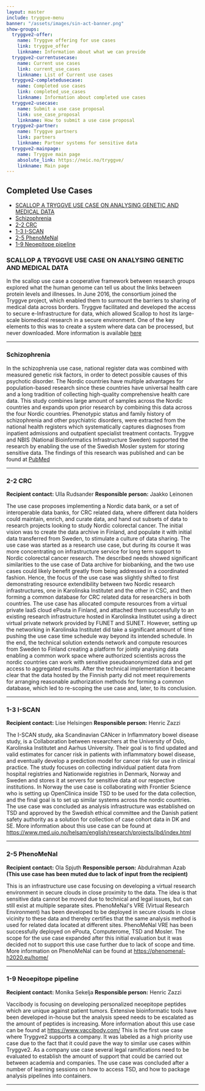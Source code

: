 ```yaml
---
layout: master
include: tryggve-menu
banner: "/assets/images/sin-act-banner.png"
show-groups:
  tryggve2-offer:
    name: Tryggve offering for use cases
    link: tryggve_offer
    linkname: Information about what we can provide
  tryggve2-currentusecase:
    name: Current use cases
    link: current_use_cases
    linkname: List of Current use cases
  tryggve2-completedusecase:
    name: Completed use cases
    link: completed_use_cases
    linkname: Information about completed use cases
  tryggve2-usecase:
    name: Submit a use case proposal
    link: use_case_proposal
    linkname: How to submit a use case proposal
  tryggve2-partner:
    name: Tryggve partners
    link: partners
    linkname: Partner systems for sensitive data
  tryggve2-mainpage:
    name: Tryggve main page
    absolute_link: https://neic.no/tryggve/
    linkname: Main page
---
```



## Completed Use Cases

* [SCALLOP A TRYGGVE USE CASE ON ANALYSING GENETIC AND MEDICAL DATA](#scallop-a-tryggve-use-case-on-analysing-genetic-and-medical-data)
* [Schizophrenia](#schizophrenia)
* [2-2 CRC](#2-2-crc)
* [1-3 I-SCAN](#1-3-i-scan)
* [2-5 PhenoMeNal](#2-5-phenomenal)
* [1-9 Neoepitope pipeline](#1-9-neoepitope-pipeline)


### SCALLOP A TRYGGVE USE CASE ON ANALYSING GENETIC AND MEDICAL DATA

In the scallop use case a cooperative framework between research groups explored what the human genome can tell us about the links between protein levels and illnesses. In June 2016, the consortium joined the Tryggve project, which enabled them to surmount the barriers to sharing of medical data across borders. Tryggve facilitated and developed the access to secure e-Infrastructure for data, which allowed Scallop to host its large-scale biomedical research in a secure environment. One of the key elements to this was to create a system where data can be processed, but never downloaded.
More information is available [here](https://neic.no/news/2018/03/16/scallop-usecase/)

---

### Schizophrenia

In the schizophrenia use case, national register data was combined with measured genetic risk factors, in order to detect possible causes of this psychotic disorder. The Nordic countries have multiple advantages for population-based research since these countries have universal health care and a long tradition of collecting high-quality comprehensive health care data. This study combines large amount of samples across the Nordic countries and expands upon prior research by combining this data across the four Nordic countries. Phenotypic status and family history of schizophrenia and other psychiatric disorders, were extracted from the national health registers which systematically captures diagnoses from inpatient admissions and outpatient specialist treatment contacts. Tryggve and NBIS (National Bioinformatics Infrastructure Sweden) supported the research by enabling the use of the Swedish Mosler system for storing sensitive data.
The findings of this research was published and can be found at [PubMed](https://www.ncbi.nlm.nih.gov/pubmed/28942743)

---

### 2-2 CRC

**Recipient contact:** Ulla Rudsander
**Responsible person:** Jaakko Leinonen

The use case proposes implementing a Nordic data bank, or a set of interoperable data banks, for CRC related data, where different data holders could maintain, enrich, and curate data, and hand out subsets of data to research projects looking to study Nordic colorectal cancer. The initial vision was to create the data archive in Finland, and populate it with initial data transferred from Sweden, to stimulate a culture of data sharing.
The use case was started as a research use case, but during its course it was more concentrating on infrastructure service for long term support to Nordic colorectal cancer research.
The described needs showed significant similarities to the use case of Data archive for biobanking, and the two use cases could likely benefit greatly from being addressed in a coordinated fashion. Hence, the focus of the use case was slightly shifted to first demonstrating resource extendibility between two Nordic research infrastructures, one in Karolinska Institutet and the other in CSC, and then forming a common database for CRC related data for researchers in both countries.
The use case has allocated compute resources from a virtual private IaaS cloud ePouta in Finland, and attached them successfully to an existing research infrastructure hosted in Karolinska Institutet using a direct virtual private network provided by FUNET and SUNET. However, setting up the networking in Karolinska Institutet did take a significant amount of time pushing the use case time schedule way beyond its intended schedule. In the end, the technical solution extends network and compute resources from Sweden to Finland creating a platform for jointly analysing data enabling a common work space where authorized scientists across the nordic countries can work with sensitive pseudoanonymized data and get access to aggregated results.
After the technical implementation it became clear that the data hosted by the Finnish party did  not meet requirements for arranging reasonable authorization methods for forming a common database, which led to re-scoping the use case and, later, to its conclusion.

---

### 1-3 I-SCAN

**Recipient contact:** Lise Helsingen
**Responsible person:** Henric Zazzi

The I-SCAN study, aka Scandinavian CANcer in Inflammatory bowel disease study, is a Collaboration between researchers at the University of Oslo, Karolinska Institutet and Aarhus University. Their goal is to find updated and valid estimates for cancer risk in patients with inflammatory bowel disease, and eventually develop a prediction model for cancer risk for use in clinical practice.
The study focuses on collecting individual patient data from hospital registries and Nationwide registries in Denmark, Norway and Sweden and stores it at servers for sensitive data at our respective institutions. In Norway the use case is collaborating with Frontier Science who is setting up OpenClinica inside TSD to be used for the data collection, and the final goal is to set up similar systems across the nordic countries.
The use case was concluded as analysis infrastructure was established on TSD and approved by the Swedish ethical committee and the Danish patient safety authority as a solution for collection of case cohort data in DK and SE.
More information about this use case can be found at https://www.med.uio.no/helsam/english/research/projects/ibd/index.html

---

### 2-5 PhenoMeNal

**Recipient contact:** Ola Spjuth
**Responsible person:** Abdulrahman Azab
**(This use case has been muted due to lack of input from the recipient)** 

This is an infrastructure use case focusing on developing a virtual research environment in secure clouds in close proximity to the data. The idea is that sensitive data cannot be moved due to technical and legal issues, but can still exist at multiple separate sites.
PhenoMeNal's VRE (Virtual Research Environment) has been developed to be deployed in secure clouds in close vicinity to these data and thereby certifies that the same analysis method is used for related data located at different sites.
PhenoMeNal VRE has been successfully deployed on ePouta, Computerome, TSD and Mosler.
The scope for the use case expanded after this initial evaluation but it was decided not to support this use case further due to lack of scope and time.
More information on PhenoMeNal can be found at https://phenomenal-h2020.eu/home/

---

### 1-9 Neoepitope pipeline

**Recipient contact:** Monika Sekelja
**Responsible person:** Henric Zazzi

Vaccibody is focusing on developing personalized neoepitope peptides which are unique against patient tumors. Extensive bioinformatic tools have been developed in-house but the analysis speed needs to be escalated as the amount of peptides is increasing. More information about this use case can be found at https://www.vaccibody.com/
This is the first use case where Tryggve2 supports a company. It was labeled as a high priority use case due to the fact that it could pave the way to similar use cases within Tryggve2. As a company use case several legal ramifications need to be evaluated to establish the amount of support that could be carried out between academia and companies.
The use case was concluded after a number of learning sessions on how to access TSD, and how to package analysis pipelines into containers.

---
